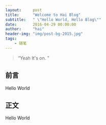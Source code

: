 ```yaml
---
layout:     post
title:      "Welcome to Hai Blog"
subtitle:   " \"Hello World, Hello Blog\""
date:       2016-04-29 00:00:00
author:     "hai"
header-img: "img/post-bg-2015.jpg"
tags:
    - 随笔    
---
```


> “Yeah It's on. ”


## 前言

Hello World




## 正文

Hello World
